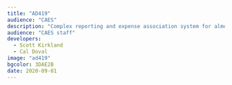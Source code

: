 ```yaml
---
title: "AD419"
audience: "CAES"
description: "Complex reporting and expense association system for almost $200 million in agricultural research grants and funds."
audience: "CAES staff"
developers:
  - Scott Kirkland
  - Cal Doval
image: "ad419"
bgcolor: 3DAE2B
date: 2020-09-01
---
```

